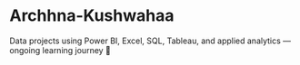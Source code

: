 # Archhna-Kushwahaa
Data projects using Power BI, Excel, SQL, Tableau, and applied analytics — ongoing learning journey 🚀
